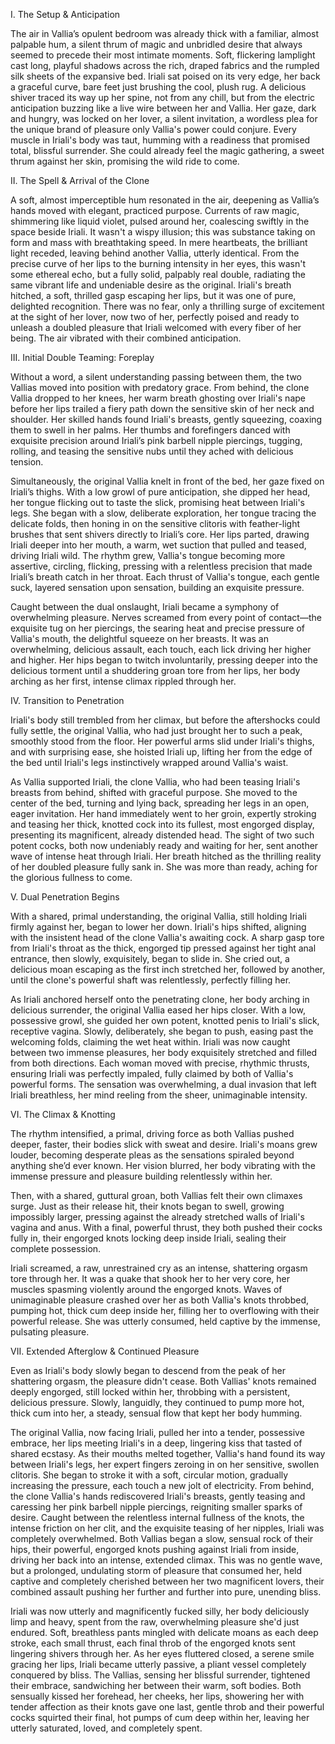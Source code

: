 I. The Setup & Anticipation

The air in Vallia’s opulent bedroom was already thick with a familiar, almost palpable hum, a silent thrum of magic and unbridled desire that always seemed to precede their most intimate moments. Soft, flickering lamplight cast long, playful shadows across the rich, draped fabrics and the rumpled silk sheets of the expansive bed. Iriali sat poised on its very edge, her back a graceful curve, bare feet just brushing the cool, plush rug. A delicious shiver traced its way up her spine, not from any chill, but from the electric anticipation buzzing like a live wire between her and Vallia. Her gaze, dark and hungry, was locked on her lover, a silent invitation, a wordless plea for the unique brand of pleasure only Vallia's power could conjure. Every muscle in Iriali's body was taut, humming with a readiness that promised total, blissful surrender. She could already feel the magic gathering, a sweet thrum against her skin, promising the wild ride to come.

II. The Spell & Arrival of the Clone

A soft, almost imperceptible hum resonated in the air, deepening as Vallia’s hands moved with elegant, practiced purpose. Currents of raw magic, shimmering like liquid violet, pulsed around her, coalescing swiftly in the space beside Iriali. It wasn't a wispy illusion; this was substance taking on form and mass with breathtaking speed. In mere heartbeats, the brilliant light receded, leaving behind another Vallia, utterly identical. From the precise curve of her lips to the burning intensity in her eyes, this wasn't some ethereal echo, but a fully solid, palpably real double, radiating the same vibrant life and undeniable desire as the original. Iriali's breath hitched, a soft, thrilled gasp escaping her lips, but it was one of pure, delighted recognition. There was no fear, only a thrilling surge of excitement at the sight of her lover, now two of her, perfectly poised and ready to unleash a doubled pleasure that Iriali welcomed with every fiber of her being. The air vibrated with their combined anticipation.

III. Initial Double Teaming: Foreplay

Without a word, a silent understanding passing between them, the two Vallias moved into position with predatory grace. From behind, the clone Vallia dropped to her knees, her warm breath ghosting over Iriali's nape before her lips trailed a fiery path down the sensitive skin of her neck and shoulder. Her skilled hands found Iriali's breasts, gently squeezing, coaxing them to swell in her palms. Her thumbs and forefingers danced with exquisite precision around Iriali’s pink barbell nipple piercings, tugging, rolling, and teasing the sensitive nubs until they ached with delicious tension.

Simultaneously, the original Vallia knelt in front of the bed, her gaze fixed on Iriali’s thighs. With a low growl of pure anticipation, she dipped her head, her tongue flicking out to taste the slick, promising heat between Iriali's legs. She began with a slow, deliberate exploration, her tongue tracing the delicate folds, then honing in on the sensitive clitoris with feather-light brushes that sent shivers directly to Iriali’s core. Her lips parted, drawing Iriali deeper into her mouth, a warm, wet suction that pulled and teased, driving Iriali wild. The rhythm grew, Vallia's tongue becoming more assertive, circling, flicking, pressing with a relentless precision that made Iriali’s breath catch in her throat. Each thrust of Vallia's tongue, each gentle suck, layered sensation upon sensation, building an exquisite pressure.

Caught between the dual onslaught, Iriali became a symphony of overwhelming pleasure. Nerves screamed from every point of contact—the exquisite tug on her piercings, the searing heat and precise pressure of Vallia's mouth, the delightful squeeze on her breasts. It was an overwhelming, delicious assault, each touch, each lick driving her higher and higher. Her hips began to twitch involuntarily, pressing deeper into the delicious torment until a shuddering groan tore from her lips, her body arching as her first, intense climax rippled through her.

IV. Transition to Penetration

Iriali's body still trembled from her climax, but before the aftershocks could fully settle, the original Vallia, who had just brought her to such a peak, smoothly stood from the floor. Her powerful arms slid under Iriali's thighs, and with surprising ease, she hoisted Iriali up, lifting her from the edge of the bed until Iriali's legs instinctively wrapped around Vallia's waist.

As Vallia supported Iriali, the clone Vallia, who had been teasing Iriali's breasts from behind, shifted with graceful purpose. She moved to the center of the bed, turning and lying back, spreading her legs in an open, eager invitation. Her hand immediately went to her groin, expertly stroking and teasing her thick, knotted cock into its fullest, most engorged display, presenting its magnificent, already distended head. The sight of two such potent cocks, both now undeniably ready and waiting for her, sent another wave of intense heat through Iriali. Her breath hitched as the thrilling reality of her doubled pleasure fully sank in. She was more than ready, aching for the glorious fullness to come.

V. Dual Penetration Begins

With a shared, primal understanding, the original Vallia, still holding Iriali firmly against her, began to lower her down. Iriali's hips shifted, aligning with the insistent head of the clone Vallia's awaiting cock. A sharp gasp tore from Iriali's throat as the thick, engorged tip pressed against her tight anal entrance, then slowly, exquisitely, began to slide in. She cried out, a delicious moan escaping as the first inch stretched her, followed by another, until the clone's powerful shaft was relentlessly, perfectly filling her.

As Iriali anchored herself onto the penetrating clone, her body arching in delicious surrender, the original Vallia eased her hips closer. With a low, possessive growl, she guided her own potent, knotted penis to Iriali's slick, receptive vagina. Slowly, deliberately, she began to push, easing past the welcoming folds, claiming the wet heat within. Iriali was now caught between two immense pleasures, her body exquisitely stretched and filled from both directions. Each woman moved with precise, rhythmic thrusts, ensuring Iriali was perfectly impaled, fully claimed by both of Vallia's powerful forms. The sensation was overwhelming, a dual invasion that left Iriali breathless, her mind reeling from the sheer, unimaginable intensity.

VI. The Climax & Knotting

The rhythm intensified, a primal, driving force as both Vallias pushed deeper, faster, their bodies slick with sweat and desire. Iriali's moans grew louder, becoming desperate pleas as the sensations spiraled beyond anything she’d ever known. Her vision blurred, her body vibrating with the immense pressure and pleasure building relentlessly within her.

Then, with a shared, guttural groan, both Vallias felt their own climaxes surge. Just as their release hit, their knots began to swell, growing impossibly larger, pressing against the already stretched walls of Iriali's vagina and anus. With a final, powerful thrust, they both pushed their cocks fully in, their engorged knots locking deep inside Iriali, sealing their complete possession.

Iriali screamed, a raw, unrestrained cry as an intense, shattering orgasm tore through her. It was a quake that shook her to her very core, her muscles spasming violently around the engorged knots. Waves of unimaginable pleasure crashed over her as both Vallia's knots throbbed, pumping hot, thick cum deep inside her, filling her to overflowing with their powerful release. She was utterly consumed, held captive by the immense, pulsating pleasure.

VII. Extended Afterglow & Continued Pleasure

Even as Iriali's body slowly began to descend from the peak of her shattering orgasm, the pleasure didn't cease. Both Vallias' knots remained deeply engorged, still locked within her, throbbing with a persistent, delicious pressure. Slowly, languidly, they continued to pump more hot, thick cum into her, a steady, sensual flow that kept her body humming.

The original Vallia, now facing Iriali, pulled her into a tender, possessive embrace, her lips meeting Iriali's in a deep, lingering kiss that tasted of shared ecstasy. As their mouths melted together, Vallia's hand found its way between Iriali's legs, her expert fingers zeroing in on her sensitive, swollen clitoris. She began to stroke it with a soft, circular motion, gradually increasing the pressure, each touch a new jolt of electricity. From behind, the clone Vallia's hands rediscovered Iriali's breasts, gently teasing and caressing her pink barbell nipple piercings, reigniting smaller sparks of desire. Caught between the relentless internal fullness of the knots, the intense friction on her clit, and the exquisite teasing of her nipples, Iriali was completely overwhelmed. Both Vallias began a slow, sensual rock of their hips, their powerful, engorged knots pushing against Iriali from inside, driving her back into an intense, extended climax. This was no gentle wave, but a prolonged, undulating storm of pleasure that consumed her, held captive and completely cherished between her two magnificent lovers, their combined assault pushing her further and further into pure, unending bliss.

Iriali was now utterly and magnificently fucked silly, her body deliciously limp and heavy, spent from the raw, overwhelming pleasure she'd just endured. Soft, breathless pants mingled with delicate moans as each deep stroke, each small thrust, each final throb of the engorged knots sent lingering shivers through her. As her eyes fluttered closed, a serene smile gracing her lips, Iriali became utterly passive, a pliant vessel completely conquered by bliss. The Vallias, sensing her blissful surrender, tightened their embrace, sandwiching her between their warm, soft bodies. Both sensually kissed her forehead, her cheeks, her lips, showering her with tender affection as their knots gave one last, gentle throb and their powerful cocks squirted their final, hot pumps of cum deep within her, leaving her utterly saturated, loved, and completely spent.